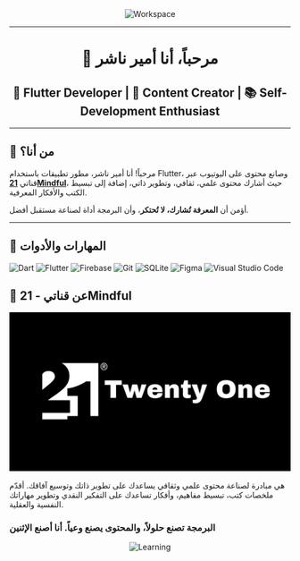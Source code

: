 
<div align="center">

<img src="https://github.com/SP-XD/SP-XD/blob/main/images/dev-working_rounded.gif?raw=true" alt="Workspace" width="40%" />

---

# 👋 مرحباً، أنا أمير ناشر  
## 💙 Flutter Developer | 🎥 Content Creator | 📚 Self-Development Enthusiast

</div>

---

## 🧠 من أنا؟

مرحباً! أنا أمير ناشر، مطور تطبيقات باستخدام Flutter، وصانع محتوى على اليوتيوب عبر قناتي **[21Mindful](https://www.youtube.com/@21mindful)**، حيث أشارك محتوى علمي، ثقافي، وتطوير ذاتي، إضافة إلى تبسيط الكتب والأفكار المعرفية.

أؤمن أن **المعرفة تُشارك، لا تُحتكر**، وأن البرمجة أداة لصناعة مستقبل أفضل.

---

## 🔧 المهارات والأدوات

![Dart](https://img.shields.io/badge/Dart-0175C2?style=flat&logo=dart&logoColor=white)
![Flutter](https://img.shields.io/badge/Flutter-02569B?style=flat&logo=flutter&logoColor=white)
![Firebase](https://img.shields.io/badge/firebase-ffca28?style=flat&logo=firebase&logoColor=black)
![Git](https://img.shields.io/badge/GIT-E44C30?style=flat&logo=git&logoColor=white)
![SQLite](https://img.shields.io/badge/SQLite-07405E?style=flat&logo=sqlite&logoColor=white)
![Figma](https://img.shields.io/badge/Figma-F24E1E?style=flat&logo=figma&logoColor=white)
![Visual Studio Code](https://img.shields.io/badge/VSCode-0078D4?style=flat&logo=visual%20studio%20code&logoColor=white)

## 🎥 عن قناتي - 21Mindful
![21mindful](https://github.com/ameernasher/ameernasher/blob/images/21.jpg)
 
 هي مبادرة لصناعة محتوى علمي وثقافي يساعدك على تطوير ذاتك وتوسيع آفاقك.
أقدّم ملخصات كتب، تبسيط مفاهيم، وأفكار تساعدك على التفكير النقدي وتطوير مهاراتك النفسية والعقلية.



### البرمجة تصنع حلولاً، والمحتوى يصنع وعياً. أنا أصنع الإثنين
<div align="center"> <img src="https://raw.githubusercontent.com/Tarikul-Islam-Anik/Animated-Fluent-Emojis/master/Emojis/Smilies/Nerd%20Face.png" width="10%" alt="Learning" /> </div>
